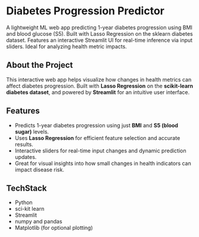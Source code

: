 # Diabetes Progression Predictor
A lightweight ML web app predicting 1-year diabetes progression using BMI and blood glucose (S5). Built with Lasso Regression on the sklearn diabetes dataset. Features an interactive Streamlit UI for real-time inference via input sliders. Ideal for analyzing health metric impacts.

## About the Project
This interactive web app helps visualize how changes in health metrics can affect diabetes progression. Built with **Lasso Regression** on the **scikit-learn diabetes dataset**, and powered by **Streamlit** for an intuitive user interface.

## Features
-  Predicts 1-year diabetes progression using just **BMI** and **S5 (blood sugar)** levels.
-  Uses **Lasso Regression** for efficient feature selection and accurate results.
-  Interactive sliders for real-time input changes and dynamic prediction updates.
-  Great for visual insights into how small changes in health indicators can impact disease risk.

## TechStack
- Python
- sci-kit learn
- Streamlit
- numpy and pandas
- Matplotlib (for optional plotting)

